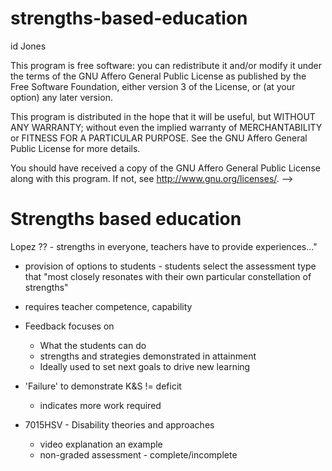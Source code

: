 # strengths-based-education

id Jones
 
 This program is free software: you can redistribute it and/or modify
 it under the terms of the GNU Affero General Public License as
 published by the Free Software Foundation, either version 3 of the
 License, or (at your option) any later version.
 
 This program is distributed in the hope that it will be useful,
 but WITHOUT ANY WARRANTY; without even the implied warranty of
 MERCHANTABILITY or FITNESS FOR A PARTICULAR PURPOSE.  See the
 GNU Affero General Public License for more details.
 
 You should have received a copy of the GNU Affero General Public License
 along with this program.  If not, see <http://www.gnu.org/licenses/>.
-->

# Strengths based education



Lopez ?? - strengths in everyone, teachers have to provide experiences..."

- provision of options to students - students select the assessment type that "most closely resonates with their own particular constellation of strengths"
- requires teacher competence, capability
- Feedback focuses on 
  - What the students can do
  - strengths and strategies demonstrated in attainment
  - Ideally used to set next goals to drive new learning
- 'Failure' to demonstrate K&S != deficit
    - indicates more work required

- 7015HSV - Disability theories and approaches
  - video explanation an example
  - non-graded assessment - complete/incomplete

